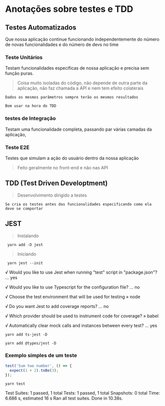 # Anotações sobre testes e TDD

## Testes Automatizados

Que nossa aplicação continue funcionando independentemente do número de novas funcionalidades e do número de devs no time

### Teste Unitários

Testam funcionalidades especificas de nossa aplicação e precisa sem função puras.

> Coisa muito isoladas do código, não depende de outra parte da aplicação, não faz chamada a API e nem tem efeito colaterais

``` Dica
Dados os mesmos parâmetros sempre terão os mesmos resultados
```

``` Dica
Bom usar na hora do TDD
```

### testes de Integração

Testam uma funcionalidade completa, passando par várias camadas da aplicação,

### Teste E2E

Testes que simulam a ação do usuário dentro da nossa aplicação

> Feito geralmente no front-end e não nas API

## TDD (Test Driven Developtment)

> Desenvolvimento dirigido a testes

``` Dica
Se cria os testes antes das funcionalidades especificando como ela deve se comportar
```

## JEST

>Instalando

```bath
 yarn add -D jest
```

>Iniciando

```bath
 yarn jest --init
```

√ Would you like to use Jest when running "test" script in "package.json"? ... yes

√ Would you like to use Typescript for the configuration file? ... no

√ Choose the test environment that will be used for testing » node

√ Do you want Jest to add coverage reports? ... no

√ Which provider should be used to instrument code for coverage? » babel

√ Automatically clear mock calls and instances between every test? ... yes

```bath
yarn add ts-jest -D
```

```bath
yarn add @types/jest -D
```

### Exemplo simples de um teste

```javascript
test('Sum two number', () => {
  expect(1 + 2).toBe(3);
});
```

```bath
yarn test
```

Test Suites: 1 passed, 1 total
Tests:       1 passed, 1 total
Snapshots:   0 total
Time:        6.686 s, estimated 16 s
Ran all test suites.
Done in 10.38s.
